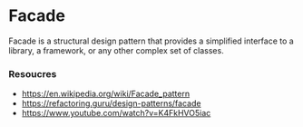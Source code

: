 # Facade

Facade is a structural design pattern that provides a simplified interface to a library, a framework, or any other complex set of classes.

### Resoucres

- https://en.wikipedia.org/wiki/Facade_pattern
- https://refactoring.guru/design-patterns/facade
- https://www.youtube.com/watch?v=K4FkHVO5iac
